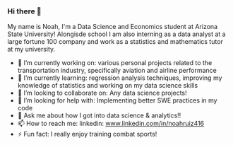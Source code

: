 ### Hi there 👋

My name is Noah, I'm a Data Science and Economics student at Arizona State University! Alongisde school I am also interning as a data analyst at a large fortune 100 company and work as a statistics and mathematics tutor at my university.

- 🔭 I’m currently working on: various personal projects related to the transportation industry, specifically aviation and airline performance
- 🌱 I’m currently learning: regression analysis techniques, improving my knowledge of statistics and working on my data science skills
- 👯 I’m looking to collaborate on: Any data science projects!
- 🤔 I’m looking for help with: Implementing better SWE practices in my code
- 💬 Ask me about how I got into data science & analytics!!
- 📫 How to reach me: linkedin: www.linkedin.com/in/noahruiz416
- ⚡ Fun fact: I really enjoy training combat sports!

